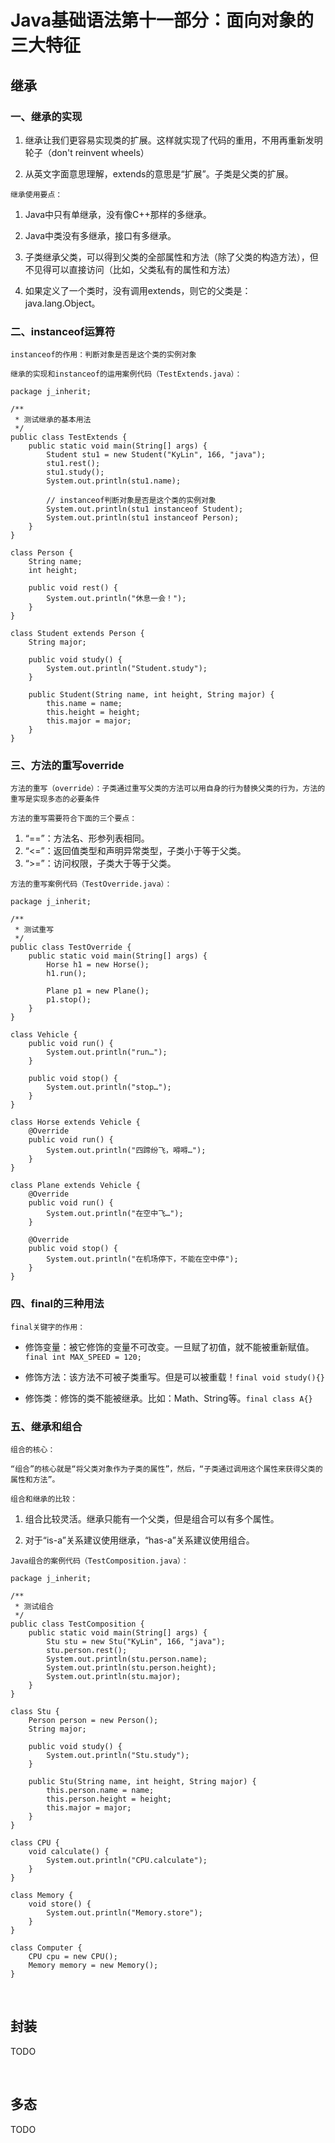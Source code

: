 # Java基础语法第十一部分：面向对象的三大特征

## **继承**

### 一、继承的实现

1. 继承让我们更容易实现类的扩展。这样就实现了代码的重用，不用再重新发明轮子（don't reinvent wheels）

2. 从英文字面意思理解，extends的意思是“扩展”。子类是父类的扩展。

`继承使用要点：`

1. Java中只有单继承，没有像C++那样的多继承。

2. Java中类没有多继承，接口有多继承。

3. 子类继承父类，可以得到父类的全部属性和方法（除了父类的构造方法），但不见得可以直接访问（比如，父类私有的属性和方法）

4. 如果定义了一个类时，没有调用extends，则它的父类是：java.lang.Object。

### 二、instanceof运算符

```
instanceof的作用：判断对象是否是这个类的实例对象
```

`继承的实现和instanceof的运用案例代码（TestExtends.java）：`
```
package j_inherit;

/**
 * 测试继承的基本用法
 */
public class TestExtends {
    public static void main(String[] args) {
        Student stu1 = new Student("KyLin", 166, "java");
        stu1.rest();
        stu1.study();
        System.out.println(stu1.name);

        // instanceof判断对象是否是这个类的实例对象
        System.out.println(stu1 instanceof Student);
        System.out.println(stu1 instanceof Person);
    }
}

class Person {
    String name;
    int height;

    public void rest() {
        System.out.println("休息一会！");
    }
}

class Student extends Person {
    String major;

    public void study() {
        System.out.println("Student.study");
    }

    public Student(String name, int height, String major) {
        this.name = name;
        this.height = height;
        this.major = major;
    }
}
```

### 三、方法的重写override

```
方法的重写（override）：子类通过重写父类的方法可以用自身的行为替换父类的行为，方法的重写是实现多态的必要条件
```

`方法的重写需要符合下面的三个要点：`

1. “==”：方法名、形参列表相同。
2. “<=”：返回值类型和声明异常类型，子类小于等于父类。
3. “>=”：访问权限，子类大于等于父类。

`方法的重写案例代码（TestOverride.java）：`
```
package j_inherit;

/**
 * 测试重写
 */
public class TestOverride {
    public static void main(String[] args) {
        Horse h1 = new Horse();
        h1.run();

        Plane p1 = new Plane();
        p1.stop();
    }
}

class Vehicle {
    public void run() {
        System.out.println("run…");
    }

    public void stop() {
        System.out.println("stop…");
    }
}

class Horse extends Vehicle {
    @Override
    public void run() {
        System.out.println("四蹄纷飞，嘚嘚…");
    }
}

class Plane extends Vehicle {
    @Override
    public void run() {
        System.out.println("在空中飞…");
    }

    @Override
    public void stop() {
        System.out.println("在机场停下，不能在空中停");
    }
}
```

### 四、final的三种用法

`final关键字的作用：`

- 修饰变量：被它修饰的变量不可改变。一旦赋了初值，就不能被重新赋值。`final int MAX_SPEED = 120;`

- 修饰方法：该方法不可被子类重写。但是可以被重载！`final void study(){}`

- 修饰类：修饰的类不能被继承。比如：Math、String等。`final class A{}`

### 五、继承和组合

`组合的核心：`
```
“组合”的核心就是“将父类对象作为子类的属性”，然后，“子类通过调用这个属性来获得父类的属性和方法”。
```

`组合和继承的比较：`
1. 组合比较灵活。继承只能有一个父类，但是组合可以有多个属性。

2. 对于“is-a”关系建议使用继承，“has-a”关系建议使用组合。

`Java组合的案例代码（TestComposition.java）：`
```
package j_inherit;

/**
 * 测试组合
 */
public class TestComposition {
    public static void main(String[] args) {
        Stu stu = new Stu("KyLin", 166, "java");
        stu.person.rest();
        System.out.println(stu.person.name);
        System.out.println(stu.person.height);
        System.out.println(stu.major);
    }
}

class Stu {
    Person person = new Person();
    String major;

    public void study() {
        System.out.println("Stu.study");
    }

    public Stu(String name, int height, String major) {
        this.person.name = name;
        this.person.height = height;
        this.major = major;
    }
}

class CPU {
    void calculate() {
        System.out.println("CPU.calculate");
    }
}

class Memory {
    void store() {
        System.out.println("Memory.store");
    }
}

class Computer {
    CPU cpu = new CPU();
    Memory memory = new Memory();
}
```

<br>

## **封装**

TODO

<br>

## **多态**

TODO